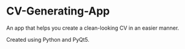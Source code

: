 # CV-Generating-App
An app that helps you create a clean-looking CV in an easier manner.

Created using Python and PyQt5.
